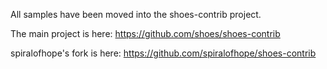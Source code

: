 All samples have been moved into the shoes-contrib project.

The main project is here:
https://github.com/shoes/shoes-contrib

spiralofhope's fork is here:
https://github.com/spiralofhope/shoes-contrib

